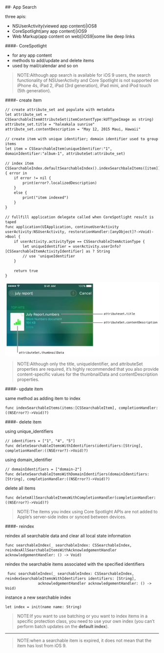 ##· App Search

three apis:

- NSUserActivity(viewed app content)|iOS8
- CoreSpotlight(any app content)|iOS9
- Web Markup(app content on web)|iOS9|some like deep links


####- CoreSpotlight

- for any app content
- methods to add/update and delete items
- used by mail/calendar and so on

>NOTE:Although app search is available for iOS 9 users, the search functionality of NSUserActivity and Core Spotlight is not supported on iPhone 4s, iPad 2, iPad (3rd generation), iPad mini, and iPod touch (5th generation).

####- create item

```
// create attribute_set and populate with metadata
let attribute_set = CSSearchableItemAttributeSet(itemContentType:kUTTypeImage as string)
attribute_set.title = "haleakala sunrise"
attribute_set.contentDescription = "May 12, 2015 Maui, Hawaii"

// create item with unique identifier; domain identifier used to group items
let item = CSSearchableItem(uniqueIdentifier:"1", domainIdentifier:"album-1", attributeSet:attribute_set)

// index item
CSSearchableIndex.defaultSearchableIndex().indexSearchbaleItems([item]) { error in
	if error != nil {
		print(error?.localizedDescription)
	}
	else {
		print("item indexed")
	}
}

// fullfill application delegate called when CoreSpotlight result is taped
func application(UIApplication, continueUserActivity userActivity:NSUserActivity, restorationHandler:[anyObject]?->Void)->Bool {
	if userActivity.activityType == CSSearchableItemActionType {
		let uniqueIdentifier = userActivity.userInfo? [CSSearchableItemActivityIdentifier] as ? String
		// use 'uniqueIdentifier
	}
	
	return true
}

```

![spotlight][spotlight_show]


>NOTE:Although only the title, uniqueIdentifier, and attributeSet properties are required, it’s highly recommended that you also provide content-specific values for the thumbnailData and contentDescription properties.

####- update item

same method as adding item to index

```
func indexSearchableItems(items:[CSSearchableItem], completionHandler:((NSError?)->Void)?)
```

####- delete item

using unique_identifiers

```
// identifiers = ["1", "4", "5"]
func deleteSearchableItemsWithIdentifiers(identifiers:[String], completionHandler:((NSError?)->Void)?)
```

using domain_identifier

```
// domainIdentifiers = ["domain-2"]
func deleteSearchableItemsWithDomainIdentifiers(domainIdentifiers:[String], completionHandler:((NSError?)->Void)?)
```

delete all items

```
func deleteAllSearchableItemsWithCompletionHandler(completionHandler:((NSError?)->Void)?)
```

>NOTE:The items you index using Core Spotlight APIs are not added to Apple’s server-side index or synced between devices. 

####- reindex

reindex all searchable data and clear all local state information

```
func searchableIndex(_ searchableIndex: CSSearchableIndex,
reindexAllSearchableItemsWithAcknowledgementHandler acknowledgementHandler: () -> Void)
```

reindex the searchable items associated with the specified identifiers

```
 func searchableIndex(_ searchableIndex: CSSearchableIndex,
reindexSearchableItemsWithIdentifiers identifiers: [String],
               acknowledgementHandler acknowledgementHandler: () -> Void)
```

instance a new searchable index

```
let index = init(name name: String)
```

>NOTE:If you want to use batching or you want to index items in a specific protection class, you need to use your own index (you can’t perform batch updates on the **default index**).

-----

>NOTE:when a searchable item is expired, it does not mean that the item has lost from iOS 9.

<!--links-->

[spotlight_show]:./Resources/709_spotlight_show.png